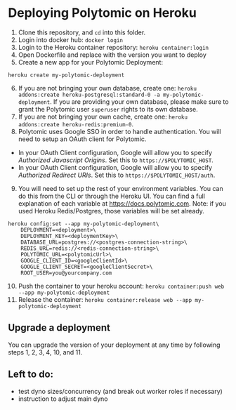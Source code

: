 # Deploying Polytomic on Heroku

1. Clone this repository, and `cd` into this folder.
2. Login into docker hub: `docker login`
3. Login to the Heroku container repository: `heroku container:login`
4. Open Dockerfile and replace <polytomic-version> with the version you want to deploy
5. Create a new app for your Polytomic Deployment:
```
heroku create my-polytomic-deployment
```

6. If you are not bringing your own database, create one: `heroku addons:create heroku-postgresql:standard-0 -a my-polytomic-deployment`. If you are providing your own database, please make sure to grant the Polytomic user `superuser` rights to its own database.
7. If you are not bringing your own cache, create one: `heroku addons:create heroku-redis:premium-0`.
8. Polytomic uses Google SSO in order to handle authentication. You will need to setup an OAuth client for Polytomic.
  - In your OAuth Client configuration, Google will allow you to specify *Authorized Javascript Origins*. Set this to `https://$POLYTOMIC_HOST`.
  - In your OAuth Client configuration, Google will allow you to specify *Authorized Redirect URIs*. Set this to `https://$POLYTOMIC_HOST/auth`.

9. You will need to set up the rest of your environment variables. You can do this from the CLI or through the Heroku UI.
You can find a full explanation of each variable at https://docs.polytomic.com. Note: if you used Heroku Redis/Postgres, those variables will be set already.
```
heroku config:set --app my-polytomic-deployment\
    DEPLOYMENT=<deployment>\
    DEPLOYMENT_KEY=<deploymentKey>\
    DATABASE_URL=postgres://<postgres-connection-string>\
    REDIS_URL=redis://<redis-connection-string>\
    POLYTOMIC_URL=<polytomicUrl>\
    GOOGLE_CLIENT_ID=<googleClientId>\
    GOOGLE_CLIENT_SECRET=<googleClientSecret>\
    ROOT_USER=you@yourcompany.com
```

10. Push the container to your heroku account: `heroku container:push web --app my-polytomic-deployment`
11. Release the container: `heroku container:release web --app my-polytomic-deployment`

## Upgrade a deployment

You can upgrade the version of your deployment at any time by following steps 1, 2, 3, 4, 10, and 11.


## Left to do:
- test dyno sizes/concurrency (and break out worker roles if necessary)
- instruction to adjust main dyno
